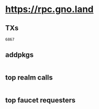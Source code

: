 # https://rpc.gno.land

## TXs
```
6867
```

## addpkgs
```
```

## top realm calls
```
```

## top faucet requesters
```
```

